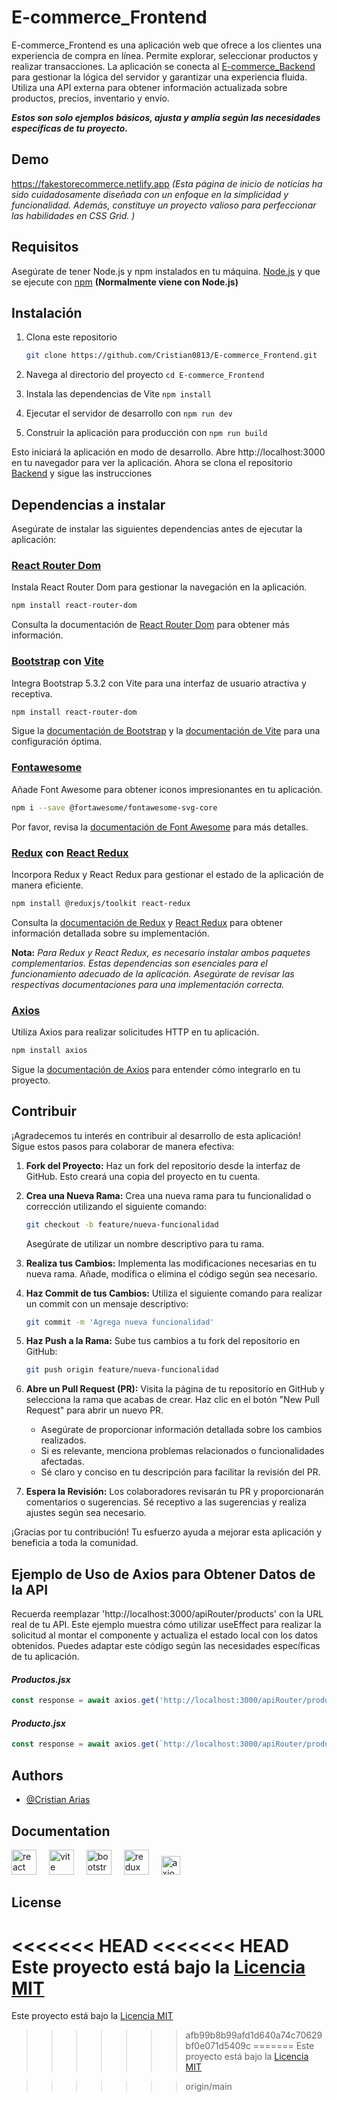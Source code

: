 # E-commerce_Frontend

E-commerce_Frontend es una aplicación web que ofrece a los clientes una experiencia de compra en línea. Permite explorar, seleccionar productos y realizar transacciones. La aplicación se conecta al [E-commerce_Backend](https://github.com/Cristian0813/E-commerce_Backend.git) para gestionar la lógica del servidor y garantizar una experiencia fluida. Utiliza una API externa para obtener información actualizada sobre productos, precios, inventario y envío.

**_Estos son solo ejemplos básicos, ajusta y amplía según las necesidades específicas de tu proyecto._**

## Demo

https://fakestorecommerce.netlify.app
*(Esta página de inicio de noticias ha sido cuidadosamente diseñada con un enfoque en la simplicidad y funcionalidad. Además, constituye un proyecto valioso para perfeccionar las habilidades en CSS Grid. )*

## Requisitos
Asegúrate de tener Node.js y npm instalados en tu máquina.
[Node.js](https://nodejs.org/en) y que se ejecute con
[npm](https://www.npmjs.com/) **(Normalmente viene con Node.js)**

## Instalación
1. Clona este repositorio

    ```bash
    git clone https://github.com/Cristian0813/E-commerce_Frontend.git
    ```
1. Navega al directorio del proyecto ```cd E-commerce_Frontend```
1. Instala las dependencias de Vite ```npm install```
1. Ejecutar el servidor de desarrollo con ```npm run dev```
1. Construir la aplicación para producción con ```npm run build```

Esto iniciará la aplicación en modo de desarrollo. Abre http://localhost:3000 en tu navegador para ver la aplicación. Ahora se clona el repositorio [Backend](https://github.com/Cristian0813/E-commerce_Backend.git) y sigue las instrucciones

## Dependencias a instalar
Asegúrate de instalar las siguientes dependencias antes de ejecutar la aplicación:

### [React Router Dom](https://reactrouter.com/)
Instala React Router Dom para gestionar la navegación en la aplicación.

```bash
npm install react-router-dom
```
Consulta la documentación de [React Router Dom](https://reactrouter.com/en/main) para obtener más información.

### [Bootstrap](https://getbootstrap.com/) con [Vite](https://vitejs.dev/)
Integra Bootstrap 5.3.2 con Vite para una interfaz de usuario atractiva y receptiva.
```bash
npm install react-router-dom
``` 
Sigue la [documentación de Bootstrap](https://getbootstrap.com/docs/5.3/getting-started/vite/) y la [documentación de Vite](https://vitejs.dev/guide/) para una configuración óptima.

### [Fontawesome](https://fontawesome.com/docs/web/use-with/react/) 
Añade Font Awesome para obtener iconos impresionantes en tu aplicación.
```bash
npm i --save @fortawesome/fontawesome-svg-core
``` 
Por favor, revisa la [documentación de Font Awesome](https://fontawesome.com/docs/web/use-with/react/) para más detalles.

### [Redux](https://redux.js.org/) con [React Redux](https://react-redux.js.org/)
Incorpora Redux y React Redux para gestionar el estado de la aplicación de manera eficiente.
```bash
npm install @reduxjs/toolkit react-redux
```
Consulta la [documentación de Redux](https://redux.js.org/introduction/getting-started) y [React Redux](https://react-redux.js.org/introduction/getting-started) para obtener información detallada sobre su implementación.

**Nota:** _Para Redux y React Redux, es necesario instalar ambos paquetes complementarios.
Estas dependencias son esenciales para el funcionamiento adecuado de la aplicación. Asegúrate de revisar las respectivas documentaciones para una implementación correcta._

### [Axios](https://axios-http.com/)
Utiliza Axios para realizar solicitudes HTTP en tu aplicación.
```bash
npm install axios
```
Sigue la [documentación de Axios](https://axios-http.com/docs/intro) para entender cómo integrarlo en tu proyecto.

## Contribuir

¡Agradecemos tu interés en contribuir al desarrollo de esta aplicación! Sigue estos pasos para colaborar de manera efectiva:

1. **Fork del Proyecto:** Haz un fork del repositorio desde la interfaz de GitHub. Esto creará una copia del proyecto en tu cuenta.

1. **Crea una Nueva Rama:** Crea una nueva rama para tu funcionalidad o corrección utilizando el siguiente comando:

    ```bash
    git checkout -b feature/nueva-funcionalidad
    ```

   Asegúrate de utilizar un nombre descriptivo para tu rama.

1. **Realiza tus Cambios:** Implementa las modificaciones necesarias en tu nueva rama. Añade, modifica o elimina el código según sea necesario.

1. **Haz Commit de tus Cambios:** Utiliza el siguiente comando para realizar un commit con un mensaje descriptivo:

    ```bash
    git commit -m 'Agrega nueva funcionalidad'
    ```

1. **Haz Push a la Rama:** Sube tus cambios a tu fork del repositorio en GitHub:

    ```bash
    git push origin feature/nueva-funcionalidad
    ```

1. **Abre un Pull Request (PR):** Visita la página de tu repositorio en GitHub y selecciona la rama que acabas de crear. Haz clic en el botón "New Pull Request" para abrir un nuevo PR.

   - Asegúrate de proporcionar información detallada sobre los cambios realizados.
   - Si es relevante, menciona problemas relacionados o funcionalidades afectadas.
   - Sé claro y conciso en tu descripción para facilitar la revisión del PR.

1. **Espera la Revisión:** Los colaboradores revisarán tu PR y proporcionarán comentarios o sugerencias. Sé receptivo a las sugerencias y realiza ajustes según sea necesario.

¡Gracias por tu contribución! Tu esfuerzo ayuda a mejorar esta aplicación y beneficia a toda la comunidad.

## Ejemplo de Uso de Axios para Obtener Datos de la API

Recuerda reemplazar 'http://localhost:3000/apiRouter/products' con la URL real de tu API. Este ejemplo muestra cómo utilizar useEffect para realizar la solicitud al montar el componente y actualiza el estado local con los datos obtenidos. Puedes adaptar este código según las necesidades específicas de tu aplicación.

#### _Productos.jsx_
```jsx
const response = await axios.get('http://localhost:3000/apiRouter/products', { withCredentials: true });
```
#### _Producto.jsx_
```jsx
const response = await axios.get(`http://localhost:3000/apiRouter/products/${id}`, { withCredentials: true });
```

## Authors

- [@Cristian Arias](https://www.github.com/Cristian0813)


## Documentation


<div align="left">
    <a href="https://es.react.dev/"><img src="https://cdn.jsdelivr.net/gh/devicons/devicon/icons/react/react-original.svg" height="40" alt="react logo"  /></a>
    <img width="12" />
    <a href="https://vitejs.dev/"><img src="https://skillicons.dev/icons?i=vite" height="40" alt="vite logo"  /></a>
    <img width="12" />
    <a href="https://getbootstrap.com/"><img src="https://cdn.jsdelivr.net/gh/devicons/devicon/icons/bootstrap/bootstrap-original.svg" height="40" alt="bootstrap logo"  /></a>
     <img width="12" />
    <a href="https://redux.js.org/"><img src="https://cdn.jsdelivr.net/gh/devicons/devicon/icons/redux/redux-original.svg" height="40" alt="redux logo"  /></a>
     <img width="12" />
    <a href="https://axios-http.com/"><img src="https://axios-http.com/assets/logo.svg" height="30" alt="axios logo"  /></a>
</div>

## License

<<<<<<< HEAD
<<<<<<< HEAD
Este proyecto está bajo la [Licencia MIT](https://choosealicense.com/licenses/mit/)
=======
Este proyecto está bajo la [Licencia MIT](https://choosealicense.com/licenses/mit/)


>>>>>>> afb99b8b99afd1d640a74c70629bf0e071d5409c
=======
Este proyecto está bajo la [Licencia MIT](https://choosealicense.com/licenses/mit/)


>>>>>>> origin/main

